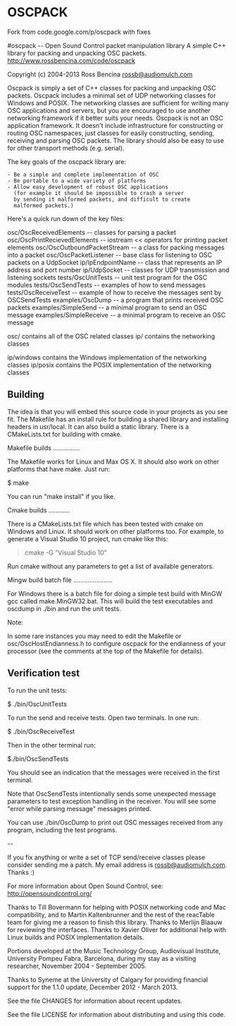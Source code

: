 # OSCPACK
Fork from code.google.com/p/oscpack with fixes

#oscpack -- Open Sound Control packet manipulation library
A simple C++ library for packing and unpacking OSC packets.
http://www.rossbencina.com/code/oscpack

Copyright (c) 2004-2013 Ross Bencina <rossb@audiomulch.com>


Oscpack is simply a set of C++ classes for packing and unpacking OSC packets. 
Oscpack includes a minimal set of UDP networking classes for Windows and POSIX.
The networking classes are sufficient for writing many OSC applications and servers, 
but you are encouraged to use another networking framework if it better suits your needs. 
Oscpack is not an OSC application framework. It doesn't include infrastructure for 
constructing or routing OSC namespaces, just classes for easily constructing, 
sending, receiving and parsing OSC packets. The library should also be easy to use 
for other transport methods (e.g. serial).

The key goals of the oscpack library are:

    - Be a simple and complete implementation of OSC
    - Be portable to a wide variety of platforms
    - Allow easy development of robust OSC applications 
      (for example it should be impossible to crash a server 
      by sending it malformed packets, and difficult to create 
      malformed packets.)

Here's a quick run down of the key files:

osc/OscReceivedElements -- classes for parsing a packet
osc/OscPrintRecievedElements -- iostream << operators for printing packet elements
osc/OscOutboundPacketStream -- a class for packing messages into a packet
osc/OscPacketListener -- base class for listening to OSC packets on a UdpSocket
ip/IpEndpointName -- class that represents an IP address and port number
ip/UdpSocket -- classes for UDP transmission and listening sockets
tests/OscUnitTests -- unit test program for the OSC modules
tests/OscSendTests -- examples of how to send messages
tests/OscReceiveTest -- example of how to receive the messages sent by OSCSendTests
examples/OscDump -- a program that prints received OSC packets
examples/SimpleSend -- a minimal program to send an OSC message
examples/SimpleReceive -- a minimal program to receive an OSC message

osc/ contains all of the OSC related classes
ip/ contains the networking classes

ip/windows contains the Windows implementation of the networking classes
ip/posix contains the POSIX implementation of the networking classes


Building
--------

The idea is that you will embed this source code in your projects as you 
see fit. The Makefile has an install rule for building a shared library and 
installing headers in usr/local. It can also build a static library.
There is a CMakeLists.txt for building with cmake.

Makefile builds
...............

The Makefile works for Linux and Max OS X. It should also work on other platforms
that have make. Just run:

$ make

You can run "make install" if you like.


Cmake builds
............

There is a CMakeLists.txt file which has been tested with cmake on 
Windows and Linux. It should work on other platforms too.
For example, to generate a Visual Studio 10 project, run cmake 
like this:

> cmake -G "Visual Studio 10"

Run cmake without any parameters to get a list of available generators.


Mingw build batch file
......................

For Windows there is a batch file for doing a simple test build with 
MinGW gcc called make.MinGW32.bat. This will build the test executables 
and oscdump in ./bin and run the unit tests.


Note:

In some rare instances you may need to edit the Makefile or 
osc/OscHostEndianness.h to configure oscpack for the endianness of your 
processor (see the comments at the top of the Makefile for details).



Verification test
-----------------

To run the unit tests:

$ ./bin/OscUnitTests

To run the send and receive tests. Open two terminals. In one run:

$ ./bin/OscReceiveTest

Then in the other terminal run:

$./bin/OscSendTests


You should see an indication that the messages were received 
in the first terminal.

Note that OscSendTests intentionally sends some unexpected
message parameters to test exception handling in the receiver.
You will see some "error while parsing message" messages printed. 

You can use ./bin/OscDump to print out OSC messages received
from any program, including the test programs.


--


If you fix anything or write a set of TCP send/receive classes 
please consider sending me a patch. My email address is 
rossb@audiomulch.com. Thanks :)

For more information about Open Sound Control, see:
http://opensoundcontrol.org/

Thanks to Till Bovermann for helping with POSIX networking code and
Mac compatibility, and to Martin Kaltenbrunner and the rest of the
reacTable team for giving me a reason to finish this library. Thanks
to Merlijn Blaauw for reviewing the interfaces. Thanks to Xavier Oliver
for additional help with Linux builds and POSIX implementation details.

Portions developed at the Music Technology Group, Audiovisual Institute, 
University Pompeu Fabra, Barcelona, during my stay as a visiting
researcher, November 2004 - September 2005.

Thanks to Syneme at the University of Calgary for providing financial 
support for the 1.1.0 update, December 2012 - March 2013.

See the file CHANGES for information about recent updates.

See the file LICENSE for information about distributing and using this code.

###
